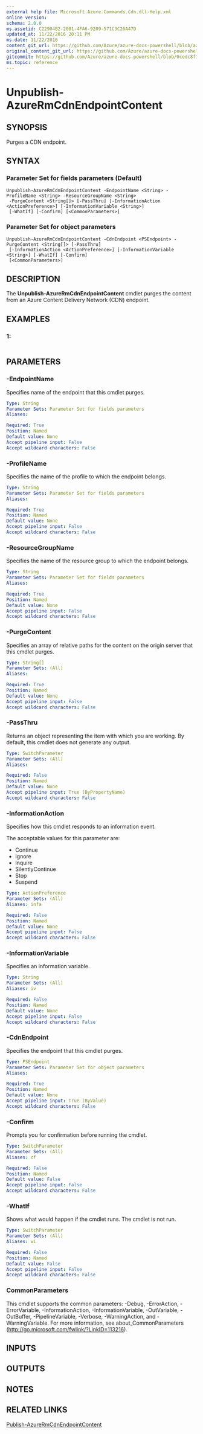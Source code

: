 ```yaml
---
external help file: Microsoft.Azure.Commands.Cdn.dll-Help.xml
online version:
schema: 2.0.0
ms.assetid: C22904B2-2001-4FA6-9209-571C3C26A47D
updated_at: 11/22/2016 20:11 PM
ms.date: 11/22/2016
content_git_url: https://github.com/Azure/azure-docs-powershell/blob/azurestack/azureps-cmdlets-docs/ResourceManager/AzureRM.Cdn/v2.1.0/Unpublish-AzureRmCdnEndpointContent.md
original_content_git_url: https://github.com/Azure/azure-docs-powershell/blob/azurestack/azureps-cmdlets-docs/ResourceManager/AzureRM.Cdn/v2.1.0/Unpublish-AzureRmCdnEndpointContent.md
gitcommit: https://github.com/Azure/azure-docs-powershell/blob/0cedc8f73bc96cf5ac4c69144e17b3de601fd3cc
ms.topic: reference
---
```


# Unpublish-AzureRmCdnEndpointContent

## SYNOPSIS
Purges a CDN endpoint.

## SYNTAX

### Parameter Set for fields parameters (Default)
```
Unpublish-AzureRmCdnEndpointContent -EndpointName <String> -ProfileName <String> -ResourceGroupName <String>
 -PurgeContent <String[]> [-PassThru] [-InformationAction <ActionPreference>] [-InformationVariable <String>]
 [-WhatIf] [-Confirm] [<CommonParameters>]
```

### Parameter Set for object parameters
```
Unpublish-AzureRmCdnEndpointContent -CdnEndpoint <PSEndpoint> -PurgeContent <String[]> [-PassThru]
 [-InformationAction <ActionPreference>] [-InformationVariable <String>] [-WhatIf] [-Confirm]
 [<CommonParameters>]
```

## DESCRIPTION
The **Unpublish-AzureRmCdnEndpointContent** cmdlet purges the content from an Azure Content Delivery Network (CDN) endpoint.

## EXAMPLES

### 1:
```

```

## PARAMETERS

### -EndpointName
Specifies name of the endpoint that this cmdlet purges.

```yaml
Type: String
Parameter Sets: Parameter Set for fields parameters
Aliases: 

Required: True
Position: Named
Default value: None
Accept pipeline input: False
Accept wildcard characters: False
```

### -ProfileName
Specifies the name of the profile to which the endpoint belongs.

```yaml
Type: String
Parameter Sets: Parameter Set for fields parameters
Aliases: 

Required: True
Position: Named
Default value: None
Accept pipeline input: False
Accept wildcard characters: False
```

### -ResourceGroupName
Specifies the name of the resource group to which the endpoint belongs.

```yaml
Type: String
Parameter Sets: Parameter Set for fields parameters
Aliases: 

Required: True
Position: Named
Default value: None
Accept pipeline input: False
Accept wildcard characters: False
```

### -PurgeContent
Specifies an array of relative paths for the content on the origin server that this cmdlet purges.

```yaml
Type: String[]
Parameter Sets: (All)
Aliases: 

Required: True
Position: Named
Default value: None
Accept pipeline input: False
Accept wildcard characters: False
```

### -PassThru
Returns an object representing the item with which you are working.
By default, this cmdlet does not generate any output.

```yaml
Type: SwitchParameter
Parameter Sets: (All)
Aliases: 

Required: False
Position: Named
Default value: None
Accept pipeline input: True (ByPropertyName)
Accept wildcard characters: False
```

### -InformationAction
Specifies how this cmdlet responds to an information event.

The acceptable values for this parameter are:

- Continue
- Ignore
- Inquire
- SilentlyContinue
- Stop
- Suspend

```yaml
Type: ActionPreference
Parameter Sets: (All)
Aliases: infa

Required: False
Position: Named
Default value: None
Accept pipeline input: False
Accept wildcard characters: False
```

### -InformationVariable
Specifies an information variable.

```yaml
Type: String
Parameter Sets: (All)
Aliases: iv

Required: False
Position: Named
Default value: None
Accept pipeline input: False
Accept wildcard characters: False
```

### -CdnEndpoint
Specifies the endpoint that this cmdlet purges.

```yaml
Type: PSEndpoint
Parameter Sets: Parameter Set for object parameters
Aliases: 

Required: True
Position: Named
Default value: None
Accept pipeline input: True (ByValue)
Accept wildcard characters: False
```

### -Confirm
Prompts you for confirmation before running the cmdlet.

```yaml
Type: SwitchParameter
Parameter Sets: (All)
Aliases: cf

Required: False
Position: Named
Default value: False
Accept pipeline input: False
Accept wildcard characters: False
```

### -WhatIf
Shows what would happen if the cmdlet runs.
The cmdlet is not run.

```yaml
Type: SwitchParameter
Parameter Sets: (All)
Aliases: wi

Required: False
Position: Named
Default value: False
Accept pipeline input: False
Accept wildcard characters: False
```

### CommonParameters
This cmdlet supports the common parameters: -Debug, -ErrorAction, -ErrorVariable, -InformationAction, -InformationVariable, -OutVariable, -OutBuffer, -PipelineVariable, -Verbose, -WarningAction, and -WarningVariable. For more information, see about_CommonParameters (http://go.microsoft.com/fwlink/?LinkID=113216).

## INPUTS

## OUTPUTS

## NOTES

## RELATED LINKS

[Publish-AzureRmCdnEndpointContent](./Publish-AzureRmCdnEndpointContent.md)


